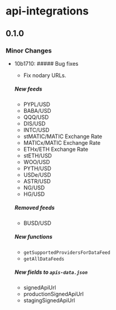 # api-integrations

## 0.1.0

### Minor Changes

- 10b1710: ##### Bug fixes

  - Fix nodary URLs.

  ##### New feeds

  - PYPL/USD
  - BABA/USD
  - QQQ/USD
  - DIS/USD
  - INTC/USD
  - stMATIC/MATIC Exchange Rate
  - MATICx/MATIC Exchange Rate
  - ETHx/ETH Exchange Rate
  - stETH/USD
  - WOO/USD
  - PYTH/USD
  - USDe/USD
  - ASTR/USD
  - NG/USD
  - HG/USD

  ##### Removed feeds

  - BUSD/USD

  ##### New functions

  - `getSupportedProvidersForDataFeed`
  - `getAllDataFeeds`

  ##### New fields to `apis-data.json`

  - signedApiUrl
  - productionSignedApiUrl
  - stagingSignedApiUrl
